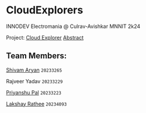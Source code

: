 # CloudExplorers
INNODEV Electromania @ Culrav-Avishkar MNNIT 2k24

Project: 
[Cloud Explorer](https://cloudexplorer.glitch.me/)
[Abstract](https://github.com/Aryan10/CloudExplorers/blob/main/shared/abstract.pdf)

## Team Members:
[Shivam Aryan](https://github.com/Aryan10) `20233265`

Rajveer Yadav `20233229`

[Priyanshu Pal](https://github.com/Hustler002) `20233223`

[Lakshay Rathee](https://github.com/RathiLakshay) `20234093`
